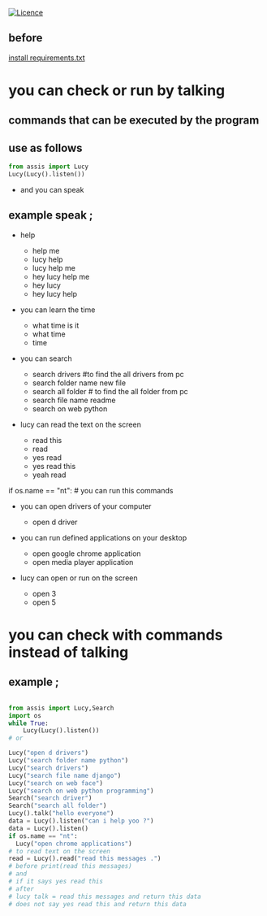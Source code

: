 [![Licence](https://img.shields.io/github/license/mashape/apistatus.svg)](https://github.com/hakancelik96/lucy/blob/master/LICENSE.txt)

before
---
[install requirements.txt](https://github.com/TheLuoProject/Luo/blob/master/requirements.txt)


# you can check or run by talking

 commands that can be executed by the program
 ---------

  use as follows
  -----

  ```python
  from assis import Lucy
  Lucy(Lucy().listen())
  ```
 - and you can speak

  example speak ;
  ------
  + help
    - help me
    - lucy help
    - lucy help me
    - hey lucy help me
    - hey lucy
    - hey lucy help

  + you can learn the time
    - what time is it
    - what time
    - time

  + you can search
    - search drivers #to find the all drivers from pc
    - search folder name new file
    - search all folder # to find the all folder from pc
    - search file name readme
    - search on web python

  + lucy can read the text on the screen
    - read this
    - read
    - yes read
    - yes read this
    - yeah read

if os.name == "nt": # you can run this commands

  + you can open drivers of your computer
    - open d driver

  + you can run defined applications on your desktop
    - open google chrome application
    - open media player application

  + lucy can open or run on the screen
    - open 3
    - open 5


# you can check with commands instead of talking

example ;
 ------
```python

from assis import Lucy,Search
import os
while True:
    Lucy(Lucy().listen())
# or

Lucy("open d drivers")
Lucy("search folder name python")
Lucy("search drivers")
Lucy("search file name django")
Lucy("search on web face")
Lucy("search on web python programming")
Search("search driver")
Search("search all folder")
Lucy().talk("hello everyone")
data = Lucy().listen("can i help yoo ?")
data = Lucy().listen()
if os.name == "nt":
  Lucy("open chrome applications")
# to read text on the screen
read = Lucy().read("read this messages .")
# before print(read this messages)
# and
# if it says yes read this
# after
# lucy talk = read this messages and return this data
# does not say yes read this and return this data


 ```
